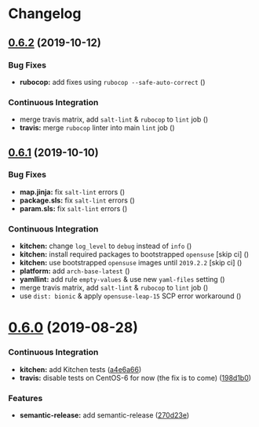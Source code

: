# Changelog

## [0.6.2](https://github.com/saltstack-formulas/sysctl-formula/compare/v0.6.1...v0.6.2) (2019-10-12)


### Bug Fixes

* **rubocop:** add fixes using `rubocop --safe-auto-correct` ([](https://github.com/saltstack-formulas/sysctl-formula/commit/8560b7a))


### Continuous Integration

* merge travis matrix, add `salt-lint` & `rubocop` to `lint` job ([](https://github.com/saltstack-formulas/sysctl-formula/commit/77c0407))
* **travis:** merge `rubocop` linter into main `lint` job ([](https://github.com/saltstack-formulas/sysctl-formula/commit/d410b76))

## [0.6.1](https://github.com/saltstack-formulas/sysctl-formula/compare/v0.6.0...v0.6.1) (2019-10-10)


### Bug Fixes

* **map.jinja:** fix `salt-lint` errors ([](https://github.com/saltstack-formulas/sysctl-formula/commit/6a08317))
* **package.sls:** fix `salt-lint` errors ([](https://github.com/saltstack-formulas/sysctl-formula/commit/a8bbd25))
* **param.sls:** fix `salt-lint` errors ([](https://github.com/saltstack-formulas/sysctl-formula/commit/50494dc))


### Continuous Integration

* **kitchen:** change `log_level` to `debug` instead of `info` ([](https://github.com/saltstack-formulas/sysctl-formula/commit/519d39b))
* **kitchen:** install required packages to bootstrapped `opensuse` [skip ci] ([](https://github.com/saltstack-formulas/sysctl-formula/commit/10a70f0))
* **kitchen:** use bootstrapped `opensuse` images until `2019.2.2` [skip ci] ([](https://github.com/saltstack-formulas/sysctl-formula/commit/1f2f4ce))
* **platform:** add `arch-base-latest` ([](https://github.com/saltstack-formulas/sysctl-formula/commit/d9dfd4b))
* **yamllint:** add rule `empty-values` & use new `yaml-files` setting ([](https://github.com/saltstack-formulas/sysctl-formula/commit/9fd2f1c))
* merge travis matrix, add `salt-lint` & `rubocop` to `lint` job ([](https://github.com/saltstack-formulas/sysctl-formula/commit/9d202ba))
* use `dist: bionic` & apply `opensuse-leap-15` SCP error workaround ([](https://github.com/saltstack-formulas/sysctl-formula/commit/c7e34a9))

# [0.6.0](https://github.com/saltstack-formulas/sysctl-formula/compare/v0.5.0...v0.6.0) (2019-08-28)


### Continuous Integration

* **kitchen:** add Kitchen tests ([a4e6a66](https://github.com/saltstack-formulas/sysctl-formula/commit/a4e6a66))
* **travis:** disable tests on CentOS-6 for now (the fix is to come) ([198d1b0](https://github.com/saltstack-formulas/sysctl-formula/commit/198d1b0))


### Features

* **semantic-release:** add semantic-release ([270d23e](https://github.com/saltstack-formulas/sysctl-formula/commit/270d23e))
